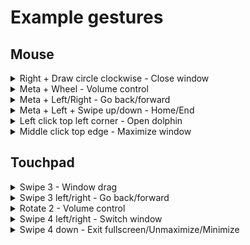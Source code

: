 # Example gestures
## Mouse
<details>
  <summary>Right + Draw circle clockwise - Close window</summary>

  ```yaml
  - type: stroke
    strokes: [ 'OAMAAUkEBRZZEgwkYCARMmA6GUBSViRPQGMrYyNkNLAOVT3DAzhH0AUdUOkYC1j2OQBkAA==' ]
    mouse_buttons: [ right ]

    actions:
      - plasma_shortcut: kwin,Window Close
  ```
</details>
<details>
  <summary>Meta + Wheel - Volume control</summary>
  
  ```yaml
  - type: wheel
    direction: up

    conditions:
      - $keyboard_modifiers == meta

    actions:
      - on: update
        input:
          - keyboard: [ volumeup ]

  - type: wheel
    direction: down

    conditions:
      - $keyboard_modifiers == meta

    actions:
      - on: update
        input:
          - keyboard: [ volumedown ]
  ```
</details>
<details>
  <summary>Meta + Left/Right - Go back/forward</summary>

  ```yaml
  - type: press
    mouse_buttons: [ left ]
    instant: true

    conditions:
      - $keyboard_modifiers == meta

    actions:
      - on: begin
        input:
          - mouse: [ back ]

  - type: press
    mouse_buttons: [ right ]
    instant: true

    conditions:
      - $keyboard_modifiers == meta

    actions:
      - on: begin
        input:
          - mouse: [ forward ]

  ```
</details>
<details>
  <summary>Meta + Left + Swipe up/down - Home/End</summary>
  
  ```yaml
  - type: swipe
    direction: up
    mouse_buttons: [ left ]
    
    conditions:
      - $keyboard_modifiers == meta

    actions:
      - on: begin
        input:
          - keyboard: [ leftctrl+home ]

  - type: swipe
    direction: down
    mouse_buttons: [ left ]
    
    conditions:
      - $keyboard_modifiers == meta

    actions:
      - on: begin
        input:
          - keyboard: [ leftctrl+end ]
  ```
</details>
<details>
  <summary>Left click top left corner - Open dolphin</summary>

  ```yaml
  - type: press
    mouse_buttons: [ left ]
    instant: true

    conditions:
      - $pointer_position_screen_percentage <= 0.01,0.01

    actions:
      - on: begin
        command: dolphin
  ```
</details>
<details>
  <summary>Middle click top edge - Maximize window</summary>

  ```yaml
  - type: press
    mouse_buttons: [ middle ]
    instant: true
    
    conditions:
      - $pointer_position_screen_percentage_y <= 0.01

    actions:
      - on: begin
        plasma_shortcut: kwin,Window Maximize
  ```
</details>

## Touchpad
<details>
  <summary>Swipe 3 - Window drag</summary>

  Swipe gestures have a different acceleration profile. You can change *Device.delta_multiplier* to make the gesture faster or slower.

  ```yaml
  - type: swipe
    direction: any
    
    conditions:
      - $fingers == 3

    actions:
      - on: begin
        input:
          - keyboard: [ +leftmeta ]
          - mouse: [ +left ]

      - on: update
        input:
          - mouse: [ move_by_delta ]

      - on: end_cancel
        input:
          - keyboard: [ -leftmeta ]
          - mouse: [ -left ]
```
</details>
<details>
  <summary>Swipe 3 left/right - Go back/forward</summary>
  
  ```yaml
  - type: swipe
    direction: left
    
    conditions:
      - $fingers == 3

    actions:
      - on: begin
        input:
          - mouse: [ back ]

  - type: swipe
    direction: right
    
    conditions:
      - $fingers == 3

    actions:
      - on: begin
        input:
          - mouse: [ forward ]
  ```
  
</details>
<details>
  <summary>Rotate 2 - Volume control</summary>

  ```yaml
  - type: rotate
    direction: any
    
    conditions:
      - $fingers == 2

    actions:
      - on: update
        interval: -10
        input:
          - keyboard: [ volumedown ]

      - on: update
        interval: 10
        input:
          - keyboard: [ volumeup ]
  ```
</details>
<details>
  <summary>Swipe 4 left/right - Switch window</summary>

  Swipe slow - Switch window<br>
  Swipe fast - Open alt+tab switcher 

  ```yaml
  - type: swipe
    direction: left_right
    speed: fast

    conditions:
      - $fingers == 4
    
    actions:
      - on: begin
        input:
          - keyboard: [ +leftalt, tab ]

      - on: update
        interval: -75
        input:
          - keyboard: [ leftshift+tab ]

      - on: update
        interval: 75
        input:
          - keyboard: [ tab ]

      - on: end_cancel
        input:
          - keyboard: [ -leftalt ]

  # Quick window switching (left)
  - type: swipe
    direction: left
    speed: slow
    
    conditions:
      - $fingers == 4

    actions:
      - on: begin
        input:
          - keyboard: [ leftalt+leftshift+tab ]

  # Quick window switching (right)
  - type: swipe
    direction: right
    speed: slow
    
    conditions:
      - $fingers == 4

    actions:
      - on: begin
        input:
          - keyboard: [ leftalt+tab ]
  ```
</details>
<details>
  <summary>Swipe 4 down - Exit fullscreen/Unmaximize/Minimize</summary>
  
  ```yaml
  - type: swipe
    direction: down
    
    conditions:
      - $fingers == 4

    actions:
      - on: begin
        one:
          - plasma_shortcut: kwin,Window Fullscreen
            conditions:
              - $window_fullscreen == true

          - plasma_shortcut: kwin,Window Maximize
            conditions:
              - $window_maximized == true

          - plasma_shortcut: kwin,Window Minimize
  ```
</details>
